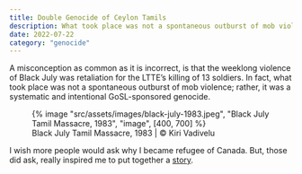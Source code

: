 ```yaml
---
title: Double Genocide of Ceylon Tamils
description: What took place was not a spontaneous outburst of mob violence; rather, a systematic and intentional state sponsored genocide
date: 2022-07-22
category: "genocide"
---
```


A misconception as common as it is incorrect, is that the weeklong violence of Black July was retaliation for the LTTE’s killing of 13 soldiers. In fact, what took place was not a spontaneous outburst of mob violence; rather, it was a systematic and intentional GoSL-sponsored genocide.

<!-- excerpt -->

<figure>
{% image "src/assets/images/black-july-1983.jpeg", "Black July Tamil Massacre, 1983", "image", [400, 700] %}
<figcaption>Black July Tamil Massacre, 1983 | © Kiri Vadivelu</figcaption>
</figure>

I wish more people would ask why I became refugee of Canada. But, those did ask, really inspired me to put together a [story](https://github.com/kiri-vadivelu/project-108/blob/main/src/assets/docs/tamil-genocide.pdf).
